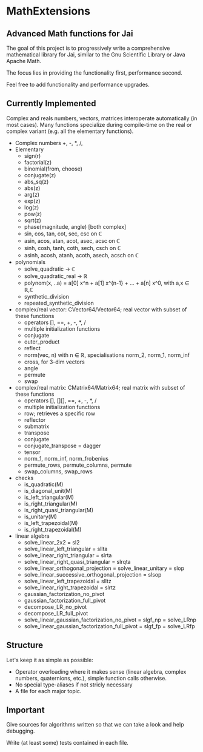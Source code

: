 # MathExtensions

## Advanced Math functions for Jai

The goal of this project is to progressively write a comprehensive
mathematical library for Jai, similar to the Gnu Scientific Library or Java Apache Math.

The focus lies in providing the functionality first, performance
second. 

Feel free to add functionality and performance upgrades.

## Currently Implemented

Complex and reals numbers, vectors, matrices interoperate automatically (in most cases).
Many functions specialize during compile-time on the real or complex variant (e.g. all the elementary functions).

- Complex numbers +, -, *, /,
- Elementary
    - sign(r)
    - factorial(z)
    - binomial(from, choose)
    - conjugate(z)
    - abs_sq(z)
    - abs(z)
    - arg(z)
    - exp(z)
    - log(z)
    - pow(z)
    - sqrt(z)
    - phase(magnitude, angle) [both complex]
    - sin, cos, tan, cot, sec, csc on ℂ
    - asin, acos, atan, acot, asec, acsc on ℂ
    - sinh, cosh, tanh, coth, sech, csch on ℂ
    - asinh, acosh, atanh, acoth, asech, acsch on ℂ
- polynomials
    - solve_quadratic -> ℂ
    - solve_quadratic_real -> ℝ
    - polynom(x, ..a) = a[0] x^n + a[1] x^{n-1} + ... + a[n] x^0, with a,x ∈ ℝ,ℂ
    - synthetic_division
    - repeated_synthetic_division
- complex/real vector: CVector64/Vector64; real vector with subset of these functions
    - operators [], ==, +, -, *, /
    - multiple initialization functions
    - conjugate
    - outer_product
    - reflect
    - norm(vec, n) with n ∈ ℝ, specialisations norm_2, norm_1, norm_inf
    - cross, for 3-dim vectors
    - angle
    - permute
    - swap
- complex/real matrix: CMatrix64/Matrix64; real matrix with subset of these functions
    - operators [], [][], ==, +, -, *, /
    - multiple initialization functions
    - row; retrieves a specific row
    - reflector
    - submatrix
    - transpose
    - conjugate
    - conjugate_transpose = dagger
    - tensor
    - norm_1, norm_inf, norm_frobenius
    - permute_rows, permute_columns, permute
    - swap_columns, swap_rows
- checks
    - is_quadratic(M)
    - is_diagonal_unit(M)
    - is_left_triangular(M)
    - is_right_triangular(M)
    - is_right_quasi_triangular(M)
    - is_unitary(M)
    - is_left_trapezoidal(M)
    - is_right_trapezoidal(M)
- linear algebra
    - solve_linear_2x2 = sl2
    - solve_linear_left_triangular = sllta
    - solve_linear_right_triangular = slrta
    - solve_linear_right_quasi_triangular = slrqta
    - solve_linear_orthogonal_projection = solve_linear_unitary = slop
    - solve_linear_successive_orthogonal_projection = slsop
    - solve_linear_left_trapezoidal = slltz
    - solve_linear_right_trapezoidal = slrtz
    - gaussian_factorization_no_pivot
    - gaussian_factorization_full_pivot
    - decompose_LR_no_pivot
    - decompose_LR_full_pivot
    - solve_linear_gaussian_factorization_no_pivot = slgf_np = solve_LRnp
    - solve_linear_gaussian_factorization_full_pivot = slgf_fp = solve_LRfp


## Structure

Let's keep it as simple as possible:

- Operator overloading where it makes sense (linear algebra, complex numbers, quaternions, etc.), simple function calls otherwise.
- No special type-aliases if not stricly necessary
- A file for each major topic.

## Important

Give sources for algorithms written so that we can take a look and help debugging.

Write (at least some) tests contained in each file.


